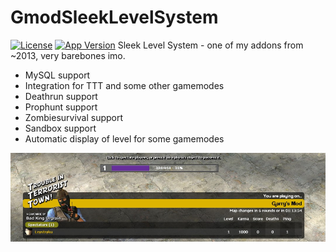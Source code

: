 # GmodSleekLevelSystem
[![License](https://img.shields.io/badge/license-MIT-green)](https://opensource.org/licenses/MIT)
[![App Version](https://img.shields.io/badge/version-v1.1.2-brightgreen)](https://github.com/Leystryku/GmodSleekLevelSystem)
Sleek Level System - one of my addons from ~2013, very barebones imo.

- MySQL support
- Integration for TTT and some other gamemodes
- Deathrun support
- Prophunt support
- Zombiesurvival support
- Sandbox support
- Automatic display of level for some gamemodes

![image](https://raw.githubusercontent.com/Leystryku/GmodSleekLevelSystem/main/assets/1.png)

